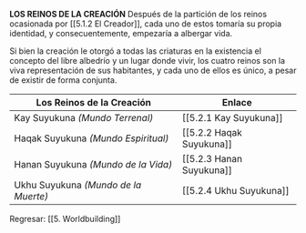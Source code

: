 
**LOS REINOS DE LA CREACIÓN**
Después de la partición de los reinos ocasionada por [[5.1.2 El Creador]], cada uno de estos tomaría su propia identidad, y consecuentemente, empezaría a albergar vida.

Si bien la creación le otorgó a todas las criaturas en la existencia el concepto del libre albedrío y un lugar donde vivir, los cuatro reinos son la viva representación de sus habitantes, y cada uno de ellos es único, a pesar de existir de forma conjunta.

| Los Reinos de la Creación            | Enlace                   |
| ------------------------------------ | ------------------------ |
| Kay Suyukuna *(Mundo Terrenal)*      | [[5.2.1 Kay Suyukuna]]   |
| Haqak Suyukuna *(Mundo Espiritual)*  | [[5.2.2 Haqak Suyukuna]] |
| Hanan Suyukuna *(Mundo de la Vida)*  | [[5.2.3 Hanan Suyukuna]] |
| Ukhu Suyukuna *(Mundo de la Muerte)* | [[5.2.4 Ukhu Suyukuna]]  |

Regresar: [[5. Worldbuilding]]


